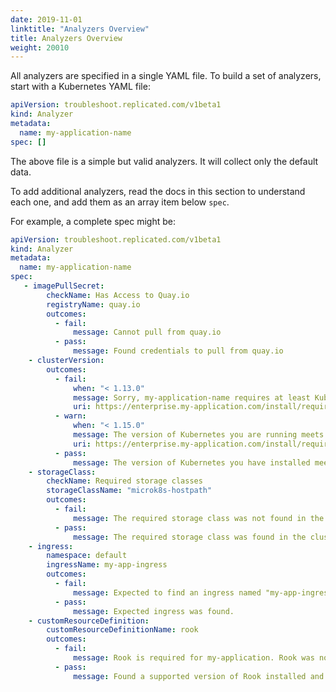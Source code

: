 ```yaml
---
date: 2019-11-01
linktitle: "Analyzers Overview"
title: Analyzers Overview
weight: 20010
---
```



All analyzers are specified in a single YAML file. To build a set of analyzers, start with a Kubernetes YAML file:

```yaml
apiVersion: troubleshoot.replicated.com/v1beta1
kind: Analyzer
metadata:
  name: my-application-name
spec: []
```

The above file is a simple but valid analyzers. It will collect only the default data.

To add additional analyzers, read the docs in this section to understand each one, and add them as an array item below `spec`.

For example, a complete spec might be:

```yaml
apiVersion: troubleshoot.replicated.com/v1beta1
kind: Analyzer
metadata:
  name: my-application-name
spec:
   - imagePullSecret:
        checkName: Has Access to Quay.io
        registryName: quay.io
        outcomes:
          - fail:
              message: Cannot pull from quay.io
          - pass:
              message: Found credentials to pull from quay.io
    - clusterVersion:
        outcomes:
          - fail:
              when: "< 1.13.0"
              message: Sorry, my-application-name requires at least Kubernetes 1.14.0. Please update your Kubernetes cluster before installing.
              uri: https://enterprise.my-application.com/install/requirements/kubernetes
          - warn:
              when: "< 1.15.0"
              message: The version of Kubernetes you are running meets the minimum requirements to run my-application-name. It's recommended to run Kubernetes 1.15.0 or later.
              uri: https://enterprise.my-application.com/install/requirements/kubernetes
          - pass:
              message: The version of Kubernetes you have installed meets the required and recommended versions.
    - storageClass:
        checkName: Required storage classes
        storageClassName: "microk8s-hostpath"
        outcomes:
          - fail:
              message: The required storage class was not found in the cluster.
          - pass:
              message: The required storage class was found in the cluster.
    - ingress:
        namespace: default
        ingressName: my-app-ingress
        outcomes:
          - fail:
              message: Expected to find an ingress named "my-app-ingress".
          - pass:
              message: Expected ingress was found.
    - customResourceDefinition:
        customResourceDefinitionName: rook
        outcomes:
          - fail:
              message: Rook is required for my-application. Rook was not found in the cluster.
          - pass:
              message: Found a supported version of Rook installed and running in the cluster.

```
